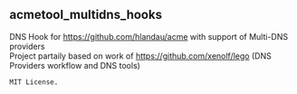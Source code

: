 ## acmetool_multidns_hooks
DNS Hook for https://github.com/hlandau/acme with support of Multi-DNS providers   
Project partaily based on work of https://github.com/xenolf/lego (DNS Providers workflow and DNS tools)   
   
`MIT License.`   
